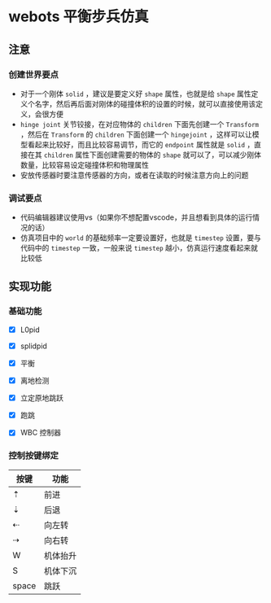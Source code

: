 # webots 平衡步兵仿真

## 注意

### 创建世界要点

- 对于一个刚体 `solid` ，建议是要定义好 `shape` 属性，也就是给 `shape` 属性定义个名字，然后再后面对刚体的碰撞体积的设置的时候，就可以直接使用该定义，会很方便
- `hinge joint` 关节铰接，在对应物体的 `children` 下面先创建一个 `Transform` ，然后在 `Transform` 的 `children` 下面创建一个 `hingejoint` ，这样可以让模型看起来比较好，而且比较容易调节，而它的 `endpoint` 属性就是 `solid` ，直接在其 `children` 属性下面创建需要的物体的 `shape` 就可以了，可以减少刚体数量，比较容易设定碰撞体积和物理属性
- 安放传感器时要注意传感器的方向，或者在读取的时候注意方向上的问题

### 调试要点

- 代码编辑器建议使用vs（如果你不想配置vscode，并且想看到具体的运行情况的话）
- 仿真项目中的 `world` 的基础频率一定要设置好，也就是 `timestep` 设置，要与代码中的 `timestep` 一致，一般来说 `timestep` 越小，仿真运行速度看起来就比较低

## 实现功能

### 基础功能

- [x] L0pid
- [x] splidpid
- [x] 平衡
- [x] 离地检测
- [x] 立定原地跳跃
- [x] 跑跳

- [x] WBC 控制器

### 控制按键绑定

|按键|功能|
|---|---|
|⇡|前进|
|⇣|后退|
|⇠|向左转|
|⇢|向右转|
|W|机体抬升|
|S|机体下沉|
|space|跳跃|
